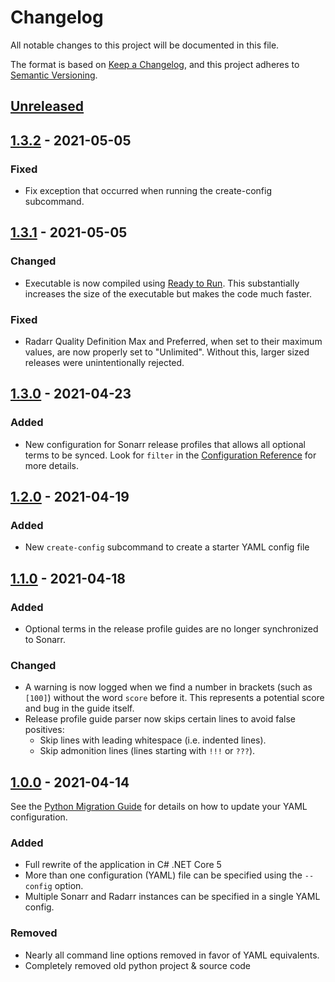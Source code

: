 <!-- markdownlint-configure-file { "MD024": { "siblings_only": true } } -->
# Changelog

All notable changes to this project will be documented in this file.

The format is based on [Keep a Changelog](https://keepachangelog.com/en/1.0.0/),
and this project adheres to [Semantic Versioning](https://semver.org/spec/v2.0.0.html).

## [Unreleased]

## [1.3.2] - 2021-05-05

### Fixed

- Fix exception that occurred when running the create-config subcommand.

## [1.3.1] - 2021-05-05

### Changed

- Executable is now compiled using [Ready to Run]. This substantially increases the size of the
  executable but makes the code much faster.

### Fixed

- Radarr Quality Definition Max and Preferred, when set to their maximum values, are now properly
  set to "Unlimited". Without this, larger sized releases were unintentionally rejected.

[Ready to Run]: https://docs.microsoft.com/en-us/dotnet/core/deploying/ready-to-run

## [1.3.0] - 2021-04-23

### Added

- New configuration for Sonarr release profiles that allows all optional terms to be synced. Look
  for `filter` in the [Configuration Reference] for more details.

[Configuration Reference]: https://github.com/rcdailey/trash-updater/wiki/Configuration-Reference

## [1.2.0] - 2021-04-19

### Added

- New `create-config` subcommand to create a starter YAML config file

## [1.1.0] - 2021-04-18

### Added

- Optional terms in the release profile guides are no longer synchronized to Sonarr.

### Changed

- A warning is now logged when we find a number in brackets (such as `[100]`) without the word
  `score` before it. This represents a potential score and bug in the guide itself.
- Release profile guide parser now skips certain lines to avoid false positives:
  - Skip lines with leading whitespace (i.e. indented lines).
  - Skip admonition lines (lines starting with `!!!` or `???`).

## [1.0.0] - 2021-04-14

See the [Python Migration Guide][py-mig] for details on how to update your YAML configuration.

[py-mig]: https://github.com/rcdailey/trash-updater/wiki/Python-Migration-Guide

### Added

- Full rewrite of the application in C# .NET Core 5
- More than one configuration (YAML) file can be specified using the `--config` option.
- Multiple Sonarr and Radarr instances can be specified in a single YAML config.

### Removed

- Nearly all command line options removed in favor of YAML equivalents.
- Completely removed old python project & source code

[Unreleased]: https://github.com/rcdailey/trash-updater/compare/v1.3.2...HEAD
[1.3.2]: https://github.com/rcdailey/trash-updater/compare/v1.3.1...v1.3.2
[1.3.1]: https://github.com/rcdailey/trash-updater/compare/v1.3.0...v1.3.1
[1.3.0]: https://github.com/rcdailey/trash-updater/compare/v1.2.0...v1.3.0
[1.2.0]: https://github.com/rcdailey/trash-updater/compare/v1.1.0...v1.2.0
[1.1.0]: https://github.com/rcdailey/trash-updater/compare/v1.0.0...v1.1.0
[1.0.0]: https://github.com/rcdailey/trash-updater/compare/v0.1.0...v1.0.0
[0.1.0]: https://github.com/rcdailey/trash-updater/releases/tag/v0.1.0
